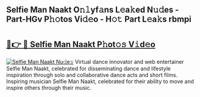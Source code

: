 ## Selfie Man Naakt O𝚗𝚕yf𝚊ns L𝚎a𝚔ed N𝚞𝚍es - Part-HGv P𝚑𝚘tos Vi𝚍𝚎o - H𝚘𝚝 Part L𝚎a𝚔s rbmpi

# <h2><a href="http://kf8d3v.oniu.top/?m=Selfie+Man+Naakt">🔗👉 🔴 Selfie Man Naakt P𝚑ot𝚘𝚜 V𝚒d𝚎o</a></h2>

[![Selfie Man Naakt Nu𝚍e𝚜](https://i.imgur.com/0qMVB7G.gif)](http://kf8d3v.oniu.top/?m=Selfie+Man+Naakt)
Virtual dance innovator and web entertainer Selfie Man Naakt, celebrated for disseminating dance and lifestyle inspiration through solo and collaborative dance acts and short films. Inspiring musician Selfie Man Naakt, celebrated for their ability to move and inspire others through their music.  
